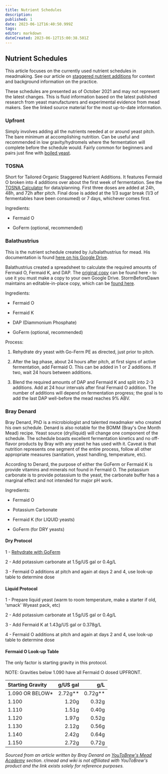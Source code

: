 ```yaml
---
title: Nutrient Schedules
description: 
published: 1
date: 2023-06-12T16:40:50.999Z
tags: 
editor: markdown
dateCreated: 2023-06-12T15:00:38.501Z
---
```


## Nutrient Schedules

This article focuses on the currently used nutrient schedules in meadmaking. See our article on [staggered nutrient additions](/process/staggered_nutrient_additions) for context and background information on the practice.

These schedules are presented as of October 2021 and may not represent the latest changes. This is fluid information based on the latest published research from yeast manufacturers and experimental evidence from mead makers. See the linked source material for the most up-to-date information.

### Upfront

Simply involves adding all the nutrients needed at or around yeast pitch. The bare minimum at accomplishing nutrition. Can be useful and recommended in low gravity/hydromels where the fermentation will complete before the schedule would. Fairly common for beginners and pairs just fine with [boiled yeast](/ingredients/nutrients#using-boiled-bread-yeast).

### TOSNA

Short for Tailored Organic Staggered Nutrient Additions. It features Fermaid O broken into 4 additions over about the first week of fermentation. See the [TOSNA Calculator](https://www.meadmaderight.com/tosna-calculator) for data/planning. First three doses are added at 24h, 48h, and 72h after pitch. Final dose is added at the 1/3 sugar break (1/3 of fermentables have been consumed) or 7 days, whichever comes first.

Ingredients:

- Fermaid O

- GoFerm (optional, recommended)

### Balathustrius

This is the nutrient schedule created by /u/balathustrius for mead. His documentation is found [here on his Google Drive](https://docs.google.com/document/d/11pW-dC91OupCYKX-zld73ckg9ximXwxbmpLFOqv6JEk).

Balathustrius created a spreadsheet to calculate the required amounts of Fermaid O, Fermaid K, and DAP. The [original copy](https://docs.google.com/spreadsheets/d/1W8Pp52vFx9g-Uk7aq4WK66Kg_TI5nTrI32sBc5fGaPU/edit#gid=0) can be found here - to use it you must make a copy to your own Google Drive. StormBeforeDawn maintains an editable-in-place copy, which can be [found here](https://docs.google.com/spreadsheets/d/15VQe9BLk6TkLF5Fod7ghlRLIaRJJ07kQbPPMygu5Tyk/edit#gid=0).

Ingredients:

- Fermaid O

- Fermaid K

- DAP (Diammonium Phosphate)

- GoFerm (optional, recommended)

Process:

1. Rehydrate dry yeast with Go-Ferm PE as directed, just prior to pitch.

1. After the lag phase, about 24 hours after pitch, at first signs of active fermentation, add Fermaid O. This can be added in 1 or 2 additions. If two, wait 24 hours between additions.

1. Blend the required amounts of DAP and Fermaid K and split into 2-3 additions. Add at 24 hour intervals after final Fermaid O addition. The number of additions will depend on fermentation progress; the goal is to add the last DAP well-before the mead reaches 9% ABV.

### Bray Denard

Bray Denard, PhD is a microbiologist and talented meadmaker who created his own schedule. Denard is also notable for the BOMM (Bray's One Month Mead) recipe. Yeast source (dry/liquid) will change one component of the schedule. The schedule boasts excellent fermentation kinetics and no off-flavor products by Bray with any yeast he has used with it. Caveat is that nutrition represents one segment of the entire process, follow all other appropriate measures (sanitation, yeast handling, temperature, etc).

According to Denard, the purpose of either the GoFerm or Fermaid K is provide vitamins and minerals not found in Fermaid O. The potassium carbonate is to provide potassium to the yeast, the carbonate buffer has a marginal effect and not intended for major pH work.

Ingredients:

- Fermaid O

- Potassium Carbonate

- Fermaid K (for LIQUID yeasts)

- GoFerm (for DRY yeasts)


#### Dry Protocol

1 - [Rehydrate with GoFerm](/process/rehydration#process.3A_rehydration_with_go-ferm.2C_attemperation.2C_and_pitching)

2 - Add potassium carbonate at 1.5g/US gal or 0.4g/L

3 - Fermaid O additions at pitch and again at days 2 and 4, use look-up table to determine dose

#### Liquid Protocol

1 - Prepare liquid yeast (warm to room temperature, make a starter if old, 'smack' Wyeast pack, etc)

2 - Add potassium carbonate at 1.5g/US gal or 0.4g/L

3 - Add Fermaid K at 1.43g/US gal or 0.378g/L

4 - Fermaid O additions at pitch and again at days 2 and 4, use look-up table to determine dose

#### Fermaid O Look-up Table

The only factor is starting gravity in this protocol.

NOTE: Gravities below 1.090 have all Fermaid O dosed UPFRONT.

| Starting Gravity | g/US gal | g/L     |
| :---             | ---:     | ---:    |
| 1.090 OR BELOW*  | 2.72g**  | 0.72g** |
| 1.100            | 1.20g    | 0.32g   |
| 1.110            | 1.51g    | 0.40g   |
| 1.120            | 1.97g    | 0.52g   |
| 1.130            | 2.12g    | 0.56g   |
| 1.140            | 2.42g    | 0.64g   |
| 1.150            | 2.72g    | 0.72g   |

*Sourced from an article written by Bray Denard on [YouToBrew's Mead Academy](https://www.youtobrew.com/mead-university/staggered-nutrient-addition) section. r/mead and wiki is not affiliated with YouToBrew's product and the link exists solely for reference purposes.*